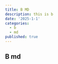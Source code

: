 ```yaml
---
title: B MD
description: this is b
date: '2025-1-1'
categories:
  - b
  - md
published: true
---
```


## B md
